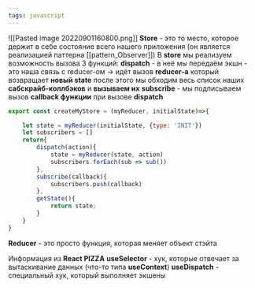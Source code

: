 ```yaml
---
tags: javascript
---
```


![[Pasted image 20220901160800.png]]
**Store** - это то место, которое держит в себе состояние всего нашего приложения (он является реализацией паттерна [[pattern_Observer]])
В **store** мы реализуем возможность вызова 3 функций:
**dispatch** - в неё мы передаём экшн  - это наша связь с reducer-ом -> идёт вызов **reducer-a** который возвращает **новый state** после этого мы обходим весь список наших **сабскрайб-коллбэков** и **вызываем их**
**subscribe** - мы подписываем вызов **callback функции** при вызове **dispatch**
```js
export const createMyStore = (myReducer, initialState)=>{

    let state = myReducer(initialState, {type: 'INIT'})
    let subscribers = []
    return{
        dispatch(action){
            state = myReducer(state, action)
            subscribers.forEach(sub => sub())
        },
        subscribe(callback){
            subscribers.push(callback)
        },
        getState(){
            return state;
        }
    }
}
```


**Reducer** - это просто функция, которая меняет объект стэйта


Информация из **React PIZZA** 
**useSelector** - хук, которые отвечает за вытаскивание данных (что-то типа **useContext**)
**useDispatch** - специальный хук, который выполняет экшены